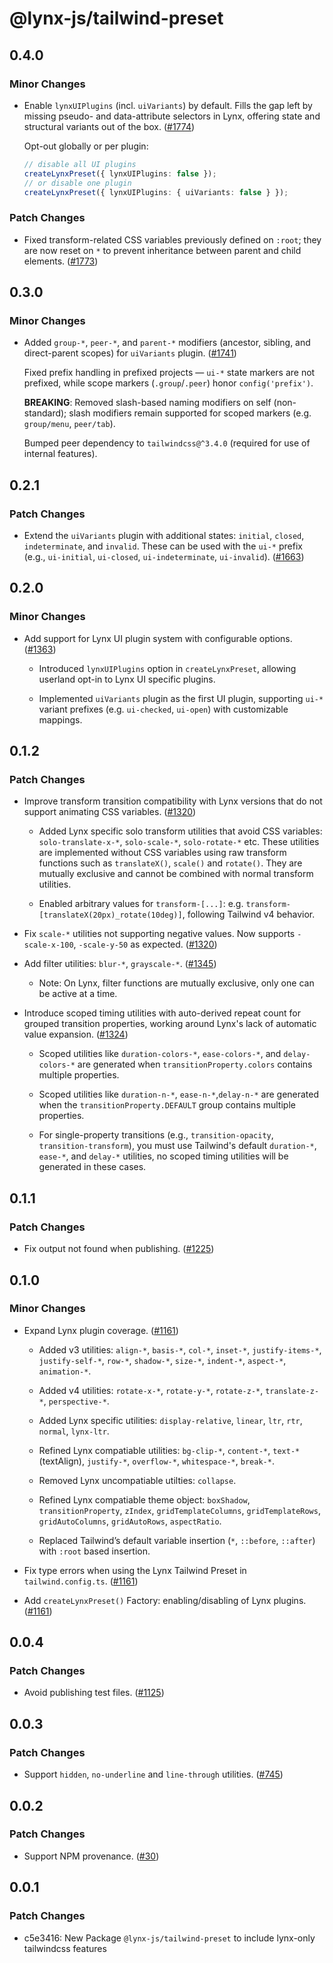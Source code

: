 # @lynx-js/tailwind-preset

## 0.4.0

### Minor Changes

- Enable `lynxUIPlugins` (incl. `uiVariants`) by default. Fills the gap left by missing pseudo- and data-attribute selectors in Lynx, offering state and structural variants out of the box. ([#1774](https://github.com/lynx-family/lynx-stack/pull/1774))

  Opt-out globally or per plugin:

  ```ts
  // disable all UI plugins
  createLynxPreset({ lynxUIPlugins: false });
  // or disable one plugin
  createLynxPreset({ lynxUIPlugins: { uiVariants: false } });
  ```

### Patch Changes

- Fixed transform-related CSS variables previously defined on `:root`; they are now reset on `*` to prevent inheritance between parent and child elements. ([#1773](https://github.com/lynx-family/lynx-stack/pull/1773))

## 0.3.0

### Minor Changes

- Added `group-*`, `peer-*`, and `parent-*` modifiers (ancestor, sibling, and direct-parent scopes) for `uiVariants` plugin. ([#1741](https://github.com/lynx-family/lynx-stack/pull/1741))

  Fixed prefix handling in prefixed projects — `ui-*` state markers are not prefixed, while scope markers (`.group`/`.peer`) honor `config('prefix')`.

  **BREAKING**: Removed slash-based naming modifiers on self (non-standard); slash modifiers remain supported for scoped markers (e.g. `group/menu`, `peer/tab`).

  Bumped peer dependency to `tailwindcss@^3.4.0` (required for use of internal features).

## 0.2.1

### Patch Changes

- Extend the `uiVariants` plugin with additional states: `initial`, `closed`, `indeterminate`, and `invalid`. These can be used with the `ui-*` prefix (e.g., `ui-initial`, `ui-closed`, `ui-indeterminate`, `ui-invalid`). ([#1663](https://github.com/lynx-family/lynx-stack/pull/1663))

## 0.2.0

### Minor Changes

- Add support for Lynx UI plugin system with configurable options. ([#1363](https://github.com/lynx-family/lynx-stack/pull/1363))

  - Introduced `lynxUIPlugins` option in `createLynxPreset`, allowing userland opt-in to Lynx UI specific plugins.

  - Implemented `uiVariants` plugin as the first UI plugin, supporting `ui-*` variant prefixes (e.g. `ui-checked`, `ui-open`) with customizable mappings.

## 0.1.2

### Patch Changes

- Improve transform transition compatibility with Lynx versions that do not support animating CSS variables. ([#1320](https://github.com/lynx-family/lynx-stack/pull/1320))

  - Added Lynx specific solo transform utilities that avoid CSS variables: `solo-translate-x-*`, `solo-scale-*`, `solo-rotate-*` etc. These utilities are implemented without CSS variables using raw transform functions such as `translateX()`, `scale()` and `rotate()`. They are mutually exclusive and cannot be combined with normal transform utilities.

  - Enabled arbitrary values for `transform-[...]`: e.g. `transform-[translateX(20px)_rotate(10deg)]`, following Tailwind v4 behavior.

- Fix `scale-*` utilities not supporting negative values. Now supports `-scale-x-100`, `-scale-y-50` as expected. ([#1320](https://github.com/lynx-family/lynx-stack/pull/1320))

- Add filter utilities: `blur-*`, `grayscale-*`. ([#1345](https://github.com/lynx-family/lynx-stack/pull/1345))

  - Note: On Lynx, filter functions are mutually exclusive, only one can be active at a time.

- Introduce scoped timing utilities with auto-derived repeat count for grouped transition properties, working around Lynx's lack of automatic value expansion. ([#1324](https://github.com/lynx-family/lynx-stack/pull/1324))

  - Scoped utilities like `duration-colors-*`, `ease-colors-*`, and `delay-colors-*` are generated when `transitionProperty.colors` contains multiple properties.

  - Scoped utilities like `duration-n-*`, `ease-n-*`,`delay-n-*` are generated when the `transitionProperty.DEFAULT` group contains multiple properties.

  - For single-property transitions (e.g., `transition-opacity`, `transition-transform`), you must use Tailwind's default `duration-*`, `ease-*`, and `delay-*` utilities, no scoped timing utilities will be generated in these cases.

## 0.1.1

### Patch Changes

- Fix output not found when publishing. ([#1225](https://github.com/lynx-family/lynx-stack/pull/1225))

## 0.1.0

### Minor Changes

- Expand Lynx plugin coverage. ([#1161](https://github.com/lynx-family/lynx-stack/pull/1161))

  - Added v3 utilities: `align-*`, `basis-*`, `col-*`, `inset-*`, `justify-items-*`, `justify-self-*`, `row-*`, `shadow-*`, `size-*`, `indent-*`, `aspect-*`, `animation-*`.

  - Added v4 utilities: `rotate-x-*`, `rotate-y-*`, `rotate-z-*`, `translate-z-*`, `perspective-*`.

  - Added Lynx specific utilities: `display-relative`, `linear`, `ltr`, `rtr`, `normal`, `lynx-ltr`.

  - Refined Lynx compatiable utilities: `bg-clip-*`, `content-*`, `text-*`(textAlign), `justify-*`, `overflow-*`, `whitespace-*`, `break-*`.

  - Removed Lynx uncompatiable utilties: `collapse`.

  - Refined Lynx compatiable theme object: `boxShadow`, `transitionProperty`, `zIndex`, `gridTemplateColumns`, `gridTemplateRows`, `gridAutoColumns`, `gridAutoRows`, `aspectRatio`.

  - Replaced Tailwind’s default variable insertion (`*`, `::before`, `::after`) with `:root` based insertion.

- Fix type errors when using the Lynx Tailwind Preset in `tailwind.config.ts`. ([#1161](https://github.com/lynx-family/lynx-stack/pull/1161))

- Add `createLynxPreset()` Factory: enabling/disabling of Lynx plugins. ([#1161](https://github.com/lynx-family/lynx-stack/pull/1161))

## 0.0.4

### Patch Changes

- Avoid publishing test files. ([#1125](https://github.com/lynx-family/lynx-stack/pull/1125))

## 0.0.3

### Patch Changes

- Support `hidden`, `no-underline` and `line-through` utilities. ([#745](https://github.com/lynx-family/lynx-stack/pull/745))

## 0.0.2

### Patch Changes

- Support NPM provenance. ([#30](https://github.com/lynx-family/lynx-stack/pull/30))

## 0.0.1

### Patch Changes

- c5e3416: New Package `@lynx-js/tailwind-preset` to include lynx-only tailwindcss features
